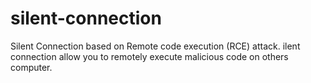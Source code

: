 # silent-connection
Silent Connection based on Remote code execution (RCE) attack. ilent connection allow you to remotely execute malicious code on others computer.
